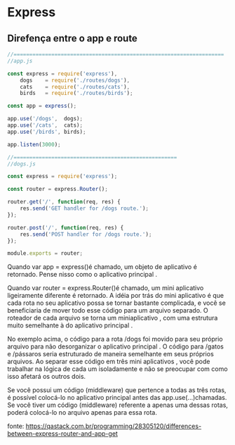 # Express

## Direfença entre o app e route

```javascript
//===================================================================
//app.js

const express = require('express'),
    dogs    = require('./routes/dogs'),
    cats    = require('./routes/cats'),
    birds   = require('./routes/birds');

const app = express();

app.use('/dogs',  dogs);
app.use('/cats',  cats);
app.use('/birds', birds);

app.listen(3000);

//====================================================
//dogs.js

const express = require('express');

const router = express.Router();

router.get('/', function(req, res) {
    res.send('GET handler for /dogs route.');
});

router.post('/', function(req, res) {
    res.send('POST handler for /dogs route.');
});

module.exports = router;
```

Quando var app = express()é chamado, um objeto de aplicativo é retornado. Pense nisso como o aplicativo principal .

Quando var router = express.Router()é chamado, um mini aplicativo ligeiramente diferente é retornado. A idéia por trás do mini aplicativo é que cada rota no seu aplicativo possa se tornar bastante complicada, e você se beneficiaria de mover todo esse código para um arquivo separado. O roteador de cada arquivo se torna um miniaplicativo , com uma estrutura muito semelhante à do aplicativo principal .

No exemplo acima, o código para a rota /dogs foi movido para seu próprio arquivo para não desorganizar o aplicativo principal . O código para /gatos e /pássaros seria estruturado de maneira semelhante em seus próprios arquivos. Ao separar esse código em três mini aplicativos , você pode trabalhar na lógica de cada um isoladamente e não se preocupar com como isso afetará os outros dois.

Se você possui um código (middleware) que pertence a todas as três rotas, é possível colocá-lo no aplicativo principal antes das app.use(...)chamadas. Se você tiver um código (middleware) referente a apenas uma dessas rotas, poderá colocá-lo no arquivo apenas para essa rota.

fonte: https://qastack.com.br/programming/28305120/differences-between-express-router-and-app-get
